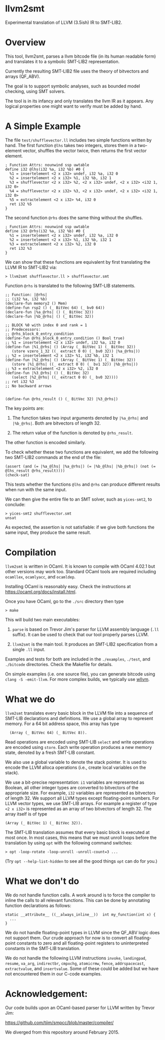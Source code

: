 # llvm2smt

Experimental translation of LLVM (3.5ish) IR to SMT-LIB2.


Overview
=============

This tool, llvm2smt, parses a llvm bitcode file (in its human readable form) and
translates it to a symbolic SMT-LIB2 representation.

Currently the resulting SMT-LIB2 file uses the theory of bitvectors and arrays (QF_ABV).

The goal is to support symbolic analyses, such as bounded model checking, using
SMT solvers.

The tool is in its infancy and only translates the llvm IR as it appears. Any logical
properties one might want to verify must be added by hand.


A Simple Example
==============

The file `test/shufflevector.ll` includes two simple functions written
by hand.  The first function `@lhs` takes two integers, stores them
in a two-element vector, shuffles the vector twice, then returns the first
vector element.

```
; Function Attrs: nounwind ssp uwtable
define i32 @lhs(i32 %a, i32 %b) #0 {
  %1 = insertelement <2 x i32> undef, i32 %a, i32 0
  %2 = insertelement <2 x i32> %1, i32 %b, i32 1
  %3 = shufflevector <2 x i32> %2, <2 x i32> undef, <2 x i32> <i32 1, i32 0>
  %4 = shufflevector <2 x i32> %3, <2 x i32> undef, <2 x i32> <i32 1, i32 0>
  %5 = extractelement <2 x i32> %4, i32 0
  ret i32 %5
}

```

The second function `@rhs` does the same thing without the shuffles.

```
; Function Attrs: nounwind ssp uwtable
define i32 @rhs(i32 %a, i32 %b) #0 {
  %1 = insertelement <2 x i32> undef, i32 %a, i32 0
  %2 = insertelement <2 x i32> %1, i32 %b, i32 1
  %3 = extractelement <2 x i32> %2, i32 0
  ret i32 %3
}

```

We can show that these functions are equivalent by first translating the LLVM IR
to SMT-LIB2 via:

```
> llvm2smt shufflevector.ll > shufflevector.smt
```

Function `@rhs` is translated to the following SMT-LIB statements.
```
;; Function: |@rhs|
;; (i32 %a, i32 %b)
(declare-fun memory2 () Mem)
(define-fun rsp2 () (_ BitVec 64) (_ bv0 64))
(declare-fun |%a_@rhs| () (_ BitVec 32))
(declare-fun |%b_@rhs| () (_ BitVec 32))

;; BLOCK %0 with index 0 and rank = 1
;; Predecessors:
;; @rhs_block_0_entry_condition 
(define-fun @rhs_block_0_entry_condition () Bool true)
;; %1 = insertelement <2 x i32> undef, i32 %a, i32 0
(define-fun |%1_@rhs| () (Array (_ BitVec 1) (_ BitVec 32))
   (store vzero_1_32 ((_ extract 0 0) (_ bv0 32)) |%a_@rhs|))
;; %2 = insertelement <2 x i32> %1, i32 %b, i32 1
(define-fun |%2_@rhs| () (Array (_ BitVec 1) (_ BitVec 32))
   (store |%1_@rhs| ((_ extract 0 0) (_ bv1 32)) |%b_@rhs|))
;; %3 = extractelement <2 x i32> %2, i32 0
(define-fun |%3_@rhs| () (_ BitVec 32)
   (select |%2_@rhs| ((_ extract 0 0) (_ bv0 32))))
;; ret i32 %3
;; No backward arrows


(define-fun @rhs_result () (_ BitVec 32) |%3_@rhs|)

```
The key points are:

1. The function takes two input arguments denoted by `|%a_@rhs|` and `|%b_@rhs|`. Both 
   are bitvectors of length 32.

2. The return value of the function is denoted by `@rhs_result`.

The other function is encoded similarly.

To check whether these two functions are equivalent, we add the
following two SMT-LIB2 commands at the end of the file:

```
(assert (and (= |%a_@lhs| |%a_@rhs|) (= |%b_@lhs| |%b_@rhs|) (not (= @lhs_result @rhs_result))))
(check-sat)
```

This tests whether the functions `@lhs` and `@rhs` can produce
different results when run with the same input.

We can then give the entire file to an SMT solver, such as
`yices-smt2`, to conclude:

```
> yices-smt2 shufflevector.smt
unsat
```

As expected, the assertion is not satisfiable: if we give both
functions the same input, they produce the same result.



Compilation
==============

`llvm2smt` is written in OCaml. It is known to compile with OCaml 4.02.1
but other versions may work too. Standard OCaml tools are required
including `ocamllex`, `ocamlyacc`, and `ocamldep`. 

Installing OCaml is reasonably easy. Check the instructions at
https://ocaml.org/docs/install.html.

Once you have OCaml, go to the `./src` directory then type

```
> make
```

This will build two main executables:

1. `parse` is based on Trevor Jim's parser for LLVM assembly language (`.ll` suffix).
   It can be used to check that our tool properly parses LLVM.

2. `llvm2smt` is the main tool. It produces an SMT-LIB2 specification 
    from a single `.ll` input.



Examples and tests for both are included in the `./examples`,
`./test`, and `./bitcode` directories. Check the Makefile for details.

On simple examples (i.e. one source file), you can generate bitcode
using `clang -S -emit-llvm`. For more complex builds, we typically use
[wllvm](https://github.com/SRI-CSL/whole-program-llvm).



What we do
==============

`llvm2smt` translates every basic block in the LLVM file into a
sequence of SMT-LIB declarations and definitions. We use a global
array to represent memory. For a 64 bit address space, this array has
type

```
  (Array (_ BitVec 64) (_ BitVec 8)).
```

Read operations are encoded using SMT-LIB `select` and write
operations are encoded using `store`. Each write operation produces a
new memory state, denoted by a fresh SMT-LIB constant.

We also use a global variable to denote the stack pointer. It is used to
encode the LLVM alloca operations (i.e., create local variables on the stack).

We use a bit-precise representation: `i1` variables are represented as
Boolean, all other integer types are converted to bitvectors of the
appropriate size. For example, `i32` variables are represented as
bitvectors of length 32. We support all LLVM types except
floating-point numbers. For LLVM vector types, we use SMT-LIB
arrays. For example a register of type `<2 x i32>` is represented as 
an array of two bitvectors of length 32. The array itself is of type

```
(Array (_ BitVec 1) (_ BitVec 32)).
```

The SMT-LIB translation assumes that every basic block is executed at
most once. In most cases, this means that we must unroll loops before
the translation by using `opt` with the following command switches:
```
> opt -loop-rotate -loop-unroll -unroll-count=3 ...
```
(Try `opt --help-list-hidden` to see all the good things `opt` can do for you.)



What we don't do
==============

We do not handle function calls. A work around is to force the
compiler to inline the calls to all relevant functions. 
This can be done by annotating function declarations as follows:
```
static __attribute__ ((__always_inline__))  int my_function(int x) {
  ...
}
```

We do not handle floating-point types in LLVM since the QF_ABV logic
does not support them.  Our crude approach for now is to convert all
floating-point constants to zero and all floating-point registers to
uninterpreted constants in the SMT-LIB translation.

We do not handle the following LLVM instructions `invoke`,
`landingpad`, `resume`, `va_arg`, `indirectbr`, `cmpxchg`,
`atomicrmw`, `fence`, `addrspacecast`, `extractvalue`, and
`insertvalue`. Some of these could be added but we have not
encountered them in our C-code examples.







Acknowledgement:
==============

Our code builds upon an OCaml-based parser for LLVM written by Trevor
Jim:

https://github.com/tjim/smpcc/blob/master/compiler/

We diverged from this repository around February 2015.



